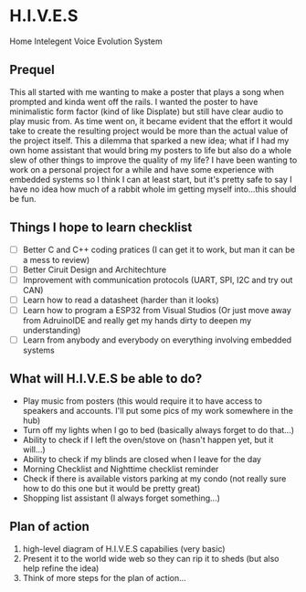 # H.I.V.E.S
Home Intelegent Voice Evolution System
## Prequel
This all started with me wanting to make a poster that plays a song when prompted and kinda went off the rails. I wanted the poster to have minimalistic form factor (kind of like Displate) but still have clear audio to play music from. As time went on, it became evident that the effort it would take to create the resulting project would be more than the actual value of the project itself. This a dilemma that sparked a new idea; what if I had my own home assistant that would bring my posters to life but also do a whole slew of other things to improve the quality of my life? I have been wanting to work on a personal project for a while and have some experience with embedded systems so I think I can at least start, but it's pretty safe to say I have no idea how much of a rabbit whole im getting myself into...this should be fun.

## Things I hope to learn checklist
- [ ] Better C and C++ coding pratices (I can get it to work, but man it can be a mess to review)
- [ ] Better Ciruit Design and Architechture 
- [ ] Improvement with communication protocols (UART, SPI, I2C and try out CAN)
 - [ ] Learn how to read a datasheet (harder than it looks)
 - [ ] Learn how to program a ESP32 from Visual Studios (Or just move away from AdruinoIDE and really get my hands dirty to deepen my understanding)
 - [ ] Learn from anybody and everybody on everything involving embedded systems

## What will H.I.V.E.S be able to do?
- Play music from posters (this would require it to have access to speakers and accounts. I'll put some pics of my work somewhere in the hub)
- Turn off my lights when I go to bed (basically always forget to do that...)
- Ability to check if I left the oven/stove on (hasn't happen yet, but it will...)
- Ability to check if my blinds are closed when I leave for the day
- Morning Checklist and Nighttime checklist reminder 
- Check if there is available vistors parking at my condo (not really sure how to do this one but it would be pretty great)
- Shopping list assistant (I always forget something...)

## Plan of action
1. high-level diagram of H.I.V.E.S capabilies (very basic)
2. Present it to the world wide web so they can rip it to sheds (but also help refine the idea)
3. Think of more steps for the plan of action...


